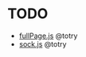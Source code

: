 # TODO
- [fullPage.js](http://alvarotrigo.com/fullPage/) @totry
- [sock.js](https://github.com/sockjs/sockjs-ruby) @totry

